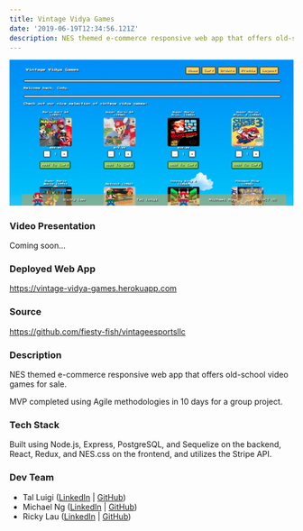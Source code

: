 ```yaml
---
title: Vintage Vidya Games
date: '2019-06-19T12:34:56.121Z'
description: NES themed e-commerce responsive web app that offers old-school video games for sale.
---
```


![Vintage Vidya Games Screenshot](./screenshot.png)

### Video Presentation

Coming soon...

### Deployed Web App

<https://vintage-vidya-games.herokuapp.com>

### Source

<https://github.com/fiesty-fish/vintageesportsllc>

### Description

NES themed e-commerce responsive web app that offers old-school video games for sale.

MVP completed using Agile methodologies in 10 days for a group project.

### Tech Stack

Built using Node.js, Express, PostgreSQL, and Sequelize on the backend, React, Redux, and NES.css on the frontend, and utilizes the Stripe API.

### Dev Team

- Tal Luigi ([LinkedIn](https://www.linkedin.com/in/talluigi) | [GitHub](https://github.com/luigilegion))
- Michael Ng ([LinkedIn](https://www.linkedin.com/in/michael-m-ng) | [GitHub](https://github.com/xmng))
- Ricky Lau ([LinkedIn](https://www.linkedin.com/in/rickylaudev) | [GitHub](https://github.com/rickylaufitness))
